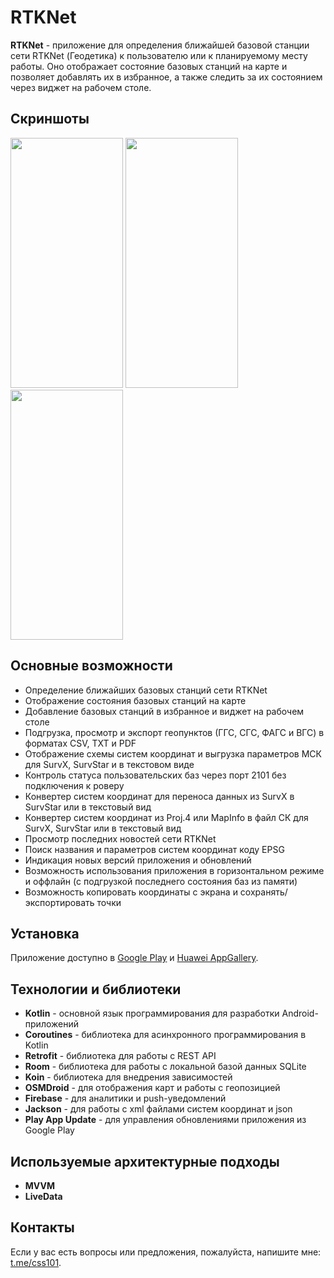 # RTKNet

**RTKNet** - приложение для определения ближайшей базовой станции сети RTKNet (Геодетика) к пользователю или к планируемому месту работы. Оно отображает состояние базовых станций на карте и позволяет добавлять их в избранное, а также следить за их состоянием через виджет на рабочем столе.

## Скриншоты
<img src="https://github.com/css1017/RTKNet-info/assets/119590853/98621f06-51c8-4a6a-816a-3f3da97a40e8" width="180" height="400" />
<img src="https://github.com/css1017/RTKNet-info/assets/119590853/b99f13a0-b0c0-4201-b710-40bd6eec5d8e" width="180" height="400" />
<img src="https://github.com/css1017/RTKNet-info/assets/119590853/5402570a-24ae-47cc-b410-7ac93372ba78" width="180" height="400" />

## Основные возможности

- Определение ближайших базовых станций сети RTKNet
- Отображение состояния базовых станций на карте
- Добавление базовых станций в избранное и виджет на рабочем столе
- Подгрузка, просмотр и экспорт геопунктов (ГГС, СГС, ФАГС и ВГС) в форматах CSV, TXT и PDF
- Отображение схемы систем координат и выгрузка параметров МСК для SurvX, SurvStar и в текстовом виде
- Контроль статуса пользовательских баз через порт 2101 без подключения к роверу
- Конвертер систем координат для переноса данных из SurvX в SurvStar или в текстовый вид
- Конвертер систем координат из Proj.4 или MapInfo в файл СК для SurvX, SurvStar или в текстовый вид
- Просмотр последних новостей сети RTKNet
- Поиск названия и параметров систем координат коду EPSG
- Индикация новых версий приложения и обновлений
- Возможность использования приложения в горизонтальном режиме и оффлайн (с подгрузкой последнего состояния баз из памяти)
- Возможность копировать координаты с экрана и сохранять/экспортировать точки

## Установка

Приложение доступно в [Google Play](https://play.google.com/store/apps/details?id=com.css101.rtknet) и [Huawei AppGallery](https://appgallery.huawei.com/#/app/C109019187?).

## Технологии и библиотеки

- **Kotlin** - основной язык программирования для разработки Android-приложений
- **Coroutines** - библиотека для асинхронного программирования в Kotlin
- **Retrofit** - библиотека для работы с REST API
- **Room** - библиотека для работы с локальной базой данных SQLite
- **Koin** - библиотека для внедрения зависимостей
- **OSMDroid** - для отображения карт и работы с геопозицией 
- **Firebase** - для аналитики и push-уведомлений
- **Jackson** - для работы с xml файлами систем координат и json
- **Play App Update** - для управления обновлениями приложения из Google Play

## Используемые архитектурные подходы 
- **MVVM**
- **LiveData**

## Контакты

Если у вас есть вопросы или предложения, пожалуйста, напишите мне: [t.me/css101](https://t.me/css101).
